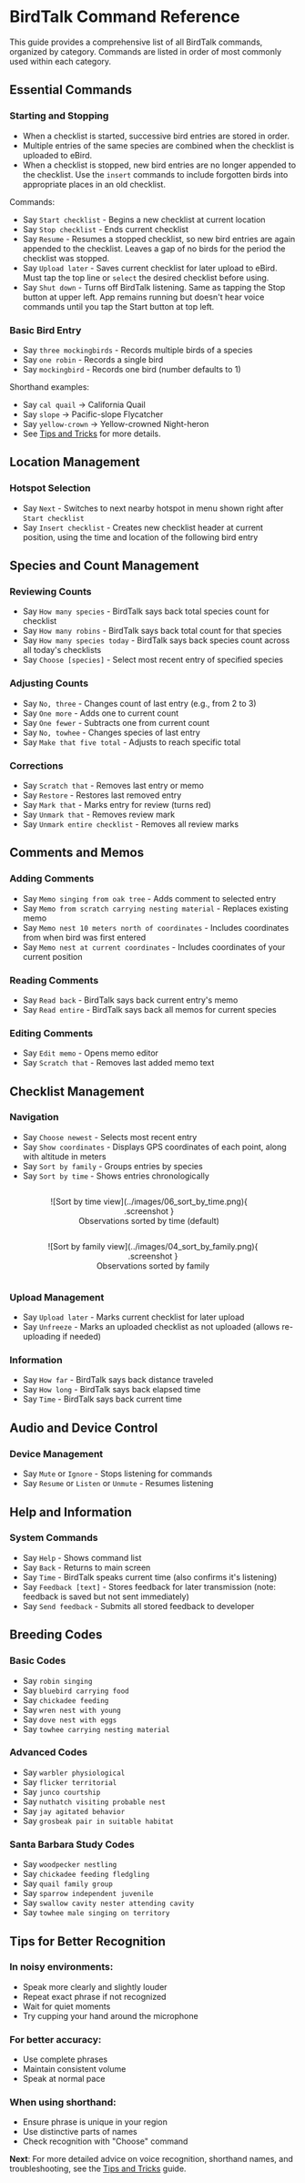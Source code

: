 # BirdTalk Command Reference

This guide provides a comprehensive list of all BirdTalk commands, organized by category. Commands are listed in order of most commonly used within each category.

## Essential Commands

### Starting and Stopping

- When a checklist is started, successive bird entries are stored in order.
- Multiple entries of the same species are combined when the checklist is uploaded to eBird.
- When a checklist is stopped, new bird entries are no longer appended to the checklist.  Use the `insert` commands to include forgotten birds into appropriate places in an old checklist.

Commands:

- Say `Start checklist` - Begins a new checklist at current location
- Say `Stop checklist` - Ends current checklist
- Say `Resume` - Resumes a stopped checklist, so new bird entries are again appended to the checklist.  Leaves a gap of no birds for the period the checklist was stopped.
- Say `Upload later` - Saves current checklist for later upload to eBird.  Must tap the top line or `select` the desired checklist before using.
- Say `Shut down` - Turns off BirdTalk listening.  Same as tapping the Stop button at upper left.  App remains running but doesn't hear voice commands until you tap the Start button at top left.

### Basic Bird Entry

- Say `three mockingbirds` - Records multiple birds of a species
- Say `one robin` - Records a single bird
- Say `mockingbird` - Records one bird (number defaults to 1)

Shorthand examples:

- Say `cal quail` → California Quail
- Say `slope` → Pacific-slope Flycatcher
- Say `yellow-crown` → Yellow-crowned Night-heron
- See [Tips and Tricks](../tips-and-tricks.md) for more details.

## Location Management

### Hotspot Selection

- Say `Next` - Switches to next nearby hotspot in menu shown right after `Start checklist`
- Say `Insert checklist` - Creates new checklist header at current position, using the time and location of the following bird entry

## Species and Count Management

### Reviewing Counts

- Say `How many species` - BirdTalk says back total species count for checklist
- Say `How many robins` - BirdTalk says back total count for that species
- Say `How many species today` - BirdTalk says back species count across all today's checklists
- Say `Choose [species]` - Select most recent entry of specified species

### Adjusting Counts

- Say `No, three` - Changes count of last entry (e.g., from 2 to 3)
- Say `One more` - Adds one to current count
- Say `One fewer` - Subtracts one from current count
- Say `No, towhee` - Changes species of last entry
- Say `Make that five total` - Adjusts to reach specific total

### Corrections

- Say `Scratch that` - Removes last entry or memo
- Say `Restore` - Restores last removed entry
- Say `Mark that` - Marks entry for review (turns red)
- Say `Unmark that` - Removes review mark
- Say `Unmark entire checklist` - Removes all review marks

## Comments and Memos

### Adding Comments

- Say `Memo singing from oak tree` - Adds comment to selected entry
- Say `Memo from scratch carrying nesting material` - Replaces existing memo
- Say `Memo nest 10 meters north of coordinates` - Includes coordinates from when bird was first entered
- Say `Memo nest at current coordinates` - Includes coordinates of your current position

### Reading Comments

- Say `Read back` - BirdTalk says back current entry's memo
- Say `Read entire` - BirdTalk says back all memos for current species

### Editing Comments

- Say `Edit memo` - Opens memo editor
- Say `Scratch that` - Removes last added memo text

## Checklist Management

### Navigation

- Say `Choose newest` - Selects most recent entry
- Say `Show coordinates` - Displays GPS coordinates of each point, along with altitude in meters
- Say `Sort by family` - Groups entries by species
- Say `Sort by time` - Shows entries chronologically

<div style="text-align: center" markdown>
<div style="display: inline-block; margin-right: 1em" markdown>
<figure markdown>
  ![Sort by time view](../images/06_sort_by_time.png){ .screenshot }
  <figcaption>Observations sorted by time (default)</figcaption>
</figure>
</div>
<div style="display: inline-block" markdown>
<figure markdown>
  ![Sort by family view](../images/04_sort_by_family.png){ .screenshot }
  <figcaption>Observations sorted by family</figcaption>
</figure>
</div>
</div>


### Upload Management

- Say `Upload later` - Marks current checklist for later upload
- Say `Unfreeze` - Marks an uploaded checklist as not uploaded (allows re-uploading if needed)

### Information

- Say `How far` - BirdTalk says back distance traveled
- Say `How long` - BirdTalk says back elapsed time
- Say `Time` - BirdTalk says back current time

## Audio and Device Control

### Device Management

- Say `Mute` or `Ignore` - Stops listening for commands
- Say `Resume` or `Listen` or `Unmute` - Resumes listening

## Help and Information

### System Commands

- Say `Help` - Shows command list
- Say `Back` - Returns to main screen
- Say `Time` - BirdTalk speaks current time (also confirms it's listening)
- Say `Feedback [text]` - Stores feedback for later transmission (note: feedback is saved but not sent immediately)
- Say `Send feedback` - Submits all stored feedback to developer

## Breeding Codes

### Basic Codes

- Say `robin singing`
- Say `bluebird carrying food`
- Say `chickadee feeding`
- Say `wren nest with young`
- Say `dove nest with eggs`
- Say `towhee carrying nesting material`

### Advanced Codes

- Say `warbler physiological`
- Say `flicker territorial`
- Say `junco courtship`
- Say `nuthatch visiting probable nest`
- Say `jay agitated behavior`
- Say `grosbeak pair in suitable habitat`

### Santa Barbara Study Codes

- Say `woodpecker nestling`
- Say `chickadee feeding fledgling`
- Say `quail family group`
- Say `sparrow independent juvenile`
- Say `swallow cavity nester attending cavity`
- Say `towhee male singing on territory`

## Tips for Better Recognition

### In noisy environments:

- Speak more clearly and slightly louder
- Repeat exact phrase if not recognized
- Wait for quiet moments
- Try cupping your hand around the microphone

### For better accuracy:

- Use complete phrases
- Maintain consistent volume
- Speak at normal pace

### When using shorthand:

- Ensure phrase is unique in your region
- Use distinctive parts of names
- Check recognition with "Choose" command

**Next**: For more detailed advice on voice recognition, shorthand names, and troubleshooting, see the [Tips and Tricks](../tips-and-tricks.md) guide.
